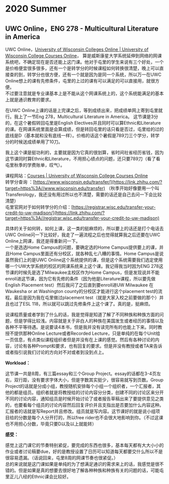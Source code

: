 # 2020 Summer

## **UWC Online，ENG 278 -** Multicultural Literature in America

UWC Online，[University of Wisconsin Colleges Online | University of Wisconsin College Courses Online](https://link.zhihu.com/?target=https%3A//online.uwc.edu)， 算是威斯康星大学系统延伸到网络的网课系统吧，不确定现在是否还能上这门课。他对于屯里的学生来说有三个好处，一个是价格便宜很多很多，还有一个是转学分的时候课程如何转换很清楚，晚上可以直接查的到，转学分也很方便，还有一个就是因为是同一个系统，所以万一在UWC Online想上的课有先修条件，屯里的上过的课有可以满足的可以直接用，就很方便。\
不过要注意就是专业课基本上是不能从这个网课系统上的，这个系统能满足的基本上就是通识教育的要求。

在UWC Online上课的话是上完课之后，等到成绩出来，把成绩单网上寄到屯里就行。我上了一节Eng 278，Multicultural Literature in America。 这节课是3分的，在这个暑假转回屯里是English Electives并且同时可以算Ethnic和Literature的课。在网课系统里面是会算成绩，但是转回屯里的话只看是否过，屯里给的过的底线是D（基本就和没有底线一样）。价格的话这个暑假是789刀三个学分，转学分的时候送成绩单用了10刀。

我上这个课是挺功利的，主要就是因为它真的很划算，省时间社省经历省钱，因为这节课同时算Ethnic和Literature，不用担心绩点的问题，还只要789刀（看了看屯里秋季的学费账单，叹气）。

课程网站：[Courses | University of Wisconsin College Courses Online](https://link.zhihu.com/?target=https%3A//online.uwc.edu/academics/courses)\
转学分查询 ：[https://www.wisconsin.edu/transfer/](https://link.zhihu.com/?target=https%3A//www.wisconsin.edu/transfer) （秋季开始好像要用一个叫Transferology，我还没有用过所以也不清楚，需要的话还是自己去问一下会比较清楚）\
屯里官网对于如何转学分的介绍：[https://registrar.wisc.edu/transfer-your-credit-to-uw-madison/](https://link.zhihu.com/?target=https%3A//registrar.wisc.edu/transfer-your-credit-to-uw-madison)

具体的关于如何转，如何上课，这一类的挺麻烦的，所以要上的话还是打个电话去UWC Online问一下比较好，我走了一遍流程之后也觉得就算我之后还要在UWC Online上网课，我还是得重新问一下。\
一个是选选Home Campus的问题，要确定选的Home Campus提供要上的课，并且Home Campus里面还有分校区，就各种乱七八糟的事情。Home Campus是说虽然我们上的是UWC Online这个系统提供的课，但是这个系统需要我们选定使用哪一个UW大学系统的校区的网课系统来上这个课。我记得我当时因为ENG 278这节课的时候先是选了Milwaukee主校区作为Home Campus，但是发现说并不能enroll进这节课，因为它有先修的条件（因为他是Literature课程，所以要先做English Placement test）然后我问了之后直到要enroll进UW Milwaukee 在 Waukesha or at Washington county的分校区才能进行这个placement test的流程。最后是因为我在屯里做过placement test（就是大家入校之前要做的那个）并且也过了ESL 118，所以就可以跳过先修条件上这个课了。真的是，挺麻烦。

说课程质量或者学到了什么的话，我是觉得是知道了解了不同种族和种族方面的问题，但是学得比较浅。内容就是关于非白人的种族在美国发生或者经历的事情以及各种不平等待遇。是说要读4本书，但是我并没有读完所有的也能上下来。同时教授不提供那种Online Lecture或者Recorded Lecture，只是单纯的在每个Unit给一页信息，有点类似课程组织者但是并没有在上课的感觉。然后有各种讨论的内容，讨论有各种Prompt和要求，也有回复的要求。但是并没有教授或者TA来告诉或者指引说我们讨论的方向对不对或者到没到点上。

**Workload：**

这节课一共是8周，有三篇essay和三个Group Project。essay的话都在3-4页左右，双行距，没有要求字体大小，但是字数其实挺少，很容易就写到页数。Group Project的话就是分成小组，教授随机安排每个小组一个组织者，一个汇报者，其他的都是组员。组织者就是将教授给的讨论内容分分类，创建不同的讨论区来分开不同的讨论内容，通知组员是时候开始讨论了或者报告草稿出来了要提供意见之类的，也要看每个组员的讨论内容然后回复评价并且支指出是否要加什么内容这种。汇报者的话就是写Report并且修改。组员就是写内容。这节课好的就是说小组项目给的分数是每个人分开打的，所以free rider也不会很大地影响到你。（不过这课也不用担心分数，毕竟只要D以及以上就能转）

**感受：**

感觉上这门课它的节奏特别紧促，要完成的东西也很多，基本每天都有大大小小的作业或者讨论稿要due，好的是教授设置了日历可以知道每天都要交什么所以不是很容易遗漏。（话说回来，屯里8周的网课节奏也很紧促。）\
总的来说就是这门课如果是单纯的为了想满足通识的需求来上的话，我感觉是很不错的。但是如果是真的想要去很好地了解各种种族和种族有关的问题的话，可能屯里正儿八经的Ethnic课会比较好。
